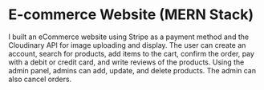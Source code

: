 # E-commerce Website (MERN Stack)

 I built an eCommerce website using Stripe as a payment method and the Cloudinary API for 
 image uploading and display. The user can create an account, search for products, add items 
 to the cart, confirm the order, pay with a debit or credit card, and write reviews of the 
 products. Using the admin panel, admins can add, update, and delete products. The admin can 
 also cancel orders.
